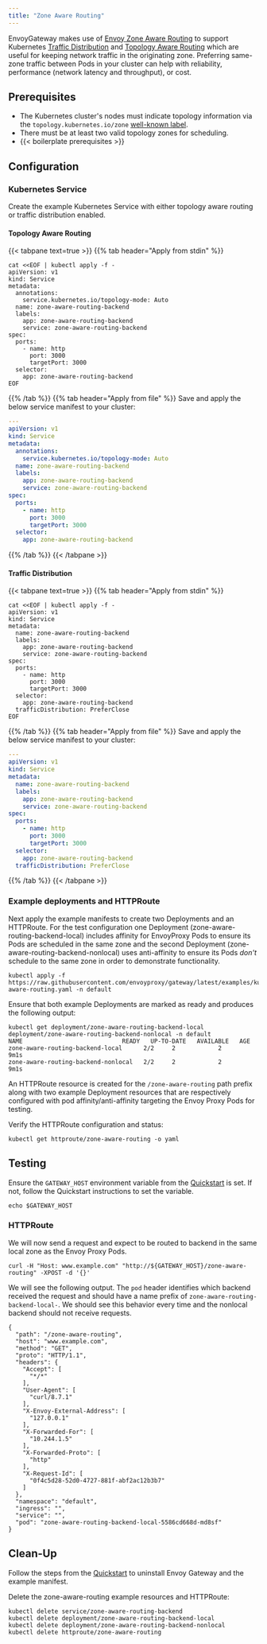 ```yaml
---
title: "Zone Aware Routing"
---
```


EnvoyGateway makes use of [Envoy Zone Aware Routing][Envoy Zone Aware Routing] to support Kubernetes [Traffic Distribution][Traffic Distribution] 
and [Topology Aware Routing][Topology Aware Routing] which are useful for keeping network traffic in the originating zone.
Preferring same-zone traffic between Pods in your cluster can help with reliability, performance (network latency and throughput), or cost.

## Prerequisites
* The Kubernetes cluster's nodes must indicate topology information via the `topology.kubernetes.io/zone` [well-known label][Kubernetes well-known metadata].
* There must be at least two valid topology zones for scheduling.
* {{< boilerplate prerequisites >}}

## Configuration

### Kubernetes Service
Create the example Kubernetes Service with either topology aware routing or traffic distribution enabled.

#### Topology Aware Routing
{{< tabpane text=true >}}
{{% tab header="Apply from stdin" %}}
```shell
cat <<EOF | kubectl apply -f -
apiVersion: v1
kind: Service
metadata:
  annotations:
    service.kubernetes.io/topology-mode: Auto
  name: zone-aware-routing-backend
  labels:
    app: zone-aware-routing-backend
    service: zone-aware-routing-backend
spec:
  ports:
    - name: http
      port: 3000
      targetPort: 3000
  selector:
    app: zone-aware-routing-backend
EOF
```
{{% /tab %}}
{{% tab header="Apply from file" %}}
Save and apply the below service manifest to your cluster:
```yaml
---
apiVersion: v1
kind: Service
metadata:
  annotations:
    service.kubernetes.io/topology-mode: Auto
  name: zone-aware-routing-backend
  labels:
    app: zone-aware-routing-backend
    service: zone-aware-routing-backend
spec:
  ports:
    - name: http
      port: 3000
      targetPort: 3000
  selector:
    app: zone-aware-routing-backend
```
{{% /tab %}}
{{< /tabpane >}}

#### Traffic Distribution
{{< tabpane text=true >}}
{{% tab header="Apply from stdin" %}}
```shell
cat <<EOF | kubectl apply -f -
apiVersion: v1
kind: Service
metadata:
  name: zone-aware-routing-backend
  labels:
    app: zone-aware-routing-backend
    service: zone-aware-routing-backend
spec:
  ports:
    - name: http
      port: 3000
      targetPort: 3000
  selector:
    app: zone-aware-routing-backend
  trafficDistribution: PreferClose
EOF
```
{{% /tab %}}
{{% tab header="Apply from file" %}}
Save and apply the below service manifest to your cluster:
```yaml
---
apiVersion: v1
kind: Service
metadata:
  name: zone-aware-routing-backend
  labels:
    app: zone-aware-routing-backend
    service: zone-aware-routing-backend
spec:
  ports:
    - name: http
      port: 3000
      targetPort: 3000
  selector:
    app: zone-aware-routing-backend
  trafficDistribution: PreferClose
```
{{% /tab %}}
{{< /tabpane >}}


### Example deployments and HTTPRoute
Next apply the example manifests to create two Deployments and an HTTPRoute. For the test configuration one Deployment
(zone-aware-routing-backend-local) includes affinity for EnvoyProxy Pods to ensure its Pods are scheduled in the same
zone and the second Deployment (zone-aware-routing-backend-nonlocal) uses anti-affinity to ensure its Pods _don't_ 
schedule to the same zone in order to demonstrate functionality. 
```shell
kubectl apply -f https://raw.githubusercontent.com/envoyproxy/gateway/latest/examples/kubernetes/zone-aware-routing.yaml -n default
```

Ensure that both example Deployments are marked as ready and produces the following output:
```shell
kubectl get deployment/zone-aware-routing-backend-local deployment/zone-aware-routing-backend-nonlocal -n default
NAME                            READY   UP-TO-DATE   AVAILABLE   AGE
zone-aware-routing-backend-local      2/2     2            2           9m1s
zone-aware-routing-backend-nonlocal   2/2     2            2           9m1s

```

An HTTPRoute resource is created for the `/zone-aware-routing` path prefix along with two example Deployment resources that 
are respectively configured with pod affinity/anti-affinity targeting the Envoy Proxy Pods for testing.

Verify the HTTPRoute configuration and status:

```shell
kubectl get httproute/zone-aware-routing -o yaml
```

## Testing

Ensure the `GATEWAY_HOST` environment variable from the [Quickstart](../../quickstart) is set. If not, follow the
Quickstart instructions to set the variable.

```shell
echo $GATEWAY_HOST
```

### HTTPRoute

We will now send a request and expect to be routed to backend in the same local zone as the Envoy Proxy Pods.

```shell
curl -H "Host: www.example.com" "http://${GATEWAY_HOST}/zone-aware-routing" -XPOST -d '{}'
```

We will see the following output. The `pod` header identifies which backend received the request and should have
a name prefix of `zone-aware-routing-backend-local-`. We should see this behavior every time and the nonlocal backend should
not receive requests.

```
{
  "path": "/zone-aware-routing",
  "host": "www.example.com",
  "method": "GET",
  "proto": "HTTP/1.1",
  "headers": {
    "Accept": [
      "*/*"
    ],
    "User-Agent": [
      "curl/8.7.1"
    ],
    "X-Envoy-External-Address": [
      "127.0.0.1"
    ],
    "X-Forwarded-For": [
      "10.244.1.5"
    ],
    "X-Forwarded-Proto": [
      "http"
    ],
    "X-Request-Id": [
      "0f4c5d28-52d0-4727-881f-abf2ac12b3b7"
    ]
  },
  "namespace": "default",
  "ingress": "",
  "service": "",
  "pod": "zone-aware-routing-backend-local-5586cd668d-md8sf"
}
```


## Clean-Up

Follow the steps from the [Quickstart](../../quickstart) to uninstall Envoy Gateway and the example manifest.

Delete the zone-aware-routing example resources and HTTPRoute:

```shell
kubectl delete service/zone-aware-routing-backend 
kubectl delete deployment/zone-aware-routing-backend-local
kubectl delete deployment/zone-aware-routing-backend-nonlocal
kubectl delete httproute/zone-aware-routing
```

[Traffic Distribution]: https://kubernetes.io/docs/concepts/services-networking/service/#traffic-distribution
[Topology Aware Routing]: https://kubernetes.io/docs/concepts/services-networking/topology-aware-routing/
[Kubernetes well-known metadata]: https://kubernetes.io/docs/reference/labels-annotations-taints/#topologykubernetesiozone
[Envoy Zone Aware Routing]: https://www.envoyproxy.io/docs/envoy/latest/intro/arch_overview/upstream/load_balancing/zone_aware
